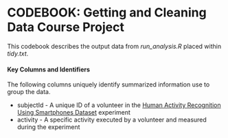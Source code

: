 # CODEBOOK: Getting and Cleaning Data Course Project
This codebook describes the output data from *run_analysis.R* placed within *tidy.txt*.

#### Key Columns and Identifiers
The following columns uniquely identify summarized information use to group the data.
  * subjectId - A unique ID of a volunteer in the [Human Activity Recognition Using Smartphones Dataset](https://d396qusza40orc.cloudfront.net/getdata%2Fprojectfiles%2FUCI%20HAR%20Dataset.zip) experiment
  * activity - A specific activity executed by a volunteer and measured during the experiment
